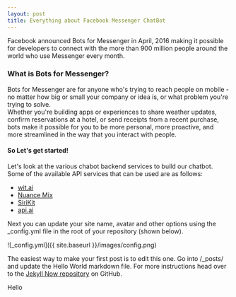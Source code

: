 ```yaml
---
layout: post
title: Everything about Facebook Messenger ChatBot
---
```


Facebook announced Bots for Messenger in April, 2016 making it possible for developers to connect with the more than 900 million people around the world who use Messenger every month.  
  
  
### What is Bots for Messenger?  
Bots for Messenger are for anyone who's trying to reach people on mobile - no matter how big or small your company or idea is, or what problem you're trying to solve.   
Whether you're building apps or experiences to share weather updates, confirm reservations at a hotel, or send receipts from a recent purchase, bots make it possible for you to be more personal, more proactive, and more streamlined in the way that you interact with people.
  

#### So Let's get started!  
Let's look at the various chabot backend services to build our chatbot.  
Some of the available API services that can be used are as follows:
- [wit.ai](https://wit.ai/home)
- [Nuance Mix](https://developer.nuance.com)
- [SiriKit](https://developer.apple.com/sirikit/)
- [api.ai](https://api.ai/)






Next you can update your site name, avatar and other options using the _config.yml file in the root of your repository (shown below).

![_config.yml]({{ site.baseurl }}/images/config.png)

The easiest way to make your first post is to edit this one. Go into /_posts/ and update the Hello World markdown file. For more instructions head over to the [Jekyll Now repository](https://github.com/barryclark/jekyll-now) on GitHub.

Hello
